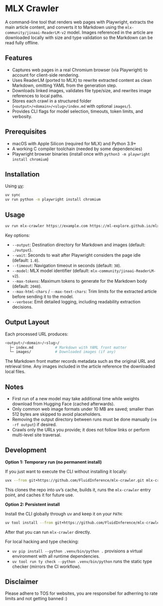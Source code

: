 # MLX Crawler

A command-line tool that renders web pages with Playwright, extracts the main article content, and converts it to Markdown using the `mlx-community/jinaai-ReaderLM-v2` model. Images referenced in the article are downloaded locally with size and type validation so the Markdown can be read fully offline.

## Features

- Captures web pages in a real Chromium browser (via Playwright) to account for client-side rendering.
- Uses ReaderLM (ported to MLX) to rewrite extracted content as clean Markdown, omitting YAML from the generation step.
- Downloads linked images, validates file type/size, and rewrites image references to local paths.
- Stores each crawl in a structured folder (`<output>/<domain>/<slug>/index.md` with optional `images/`).
- Provides CLI flags for model selection, timeouts, token limits, and verbosity.

## Prerequisites

- macOS with Apple Silicon (required for MLX) and Python 3.9+
- A working C compiler toolchain (needed by some dependencies)
- Playwright browser binaries (install once with `python3 -m playwright install chromium`)

## Installation

Using [uv](https://docs.astral.sh/uv/):

```bash
uv sync
uv run python -m playwright install chromium
```

## Usage

```bash
uv run mlx-crawler https://example.com https://ml-explore.github.io/mlx/build/html/index.html --verbose
```

Key options:

- `--output`: Destination directory for Markdown and images (default: `./output`).
- `--wait`: Seconds to wait after Playwright considers the page idle (default: `1.0`).
- `--timeout`: Navigation timeout in seconds (default: `30`).
- `--model`: MLX model identifier (default: `mlx-community/jinaai-ReaderLM-v2`).
- `--max-tokens`: Maximum tokens to generate for the Markdown body (default: `2048`).
- `--max-html-chars` / `--max-text-chars`: Trim limits for the extracted article before sending it to the model.
- `--verbose`: Emit detailed logging, including readability extraction decisions.

## Output Layout

Each processed URL produces:

```bash
<output>/<domain>/<slug>/
  ├─ index.md          # Markdown with YAML front matter
  └─ images/           # Downloaded images (if any)
```

The Markdown front matter records metadata such as the original URL and retrieval time. Any images included in the article reference the downloaded local files.

## Notes

- First run of a new model may take additional time while weights download from Hugging Face (cached afterwards).
- Only common web image formats under 10 MB are saved; smaller than 512 bytes are skipped to avoid placeholders.
- Removing the output directory between runs must be done manually (`rm -rf output`) if desired.
- Crawls only the URLs you provide; it does not follow links or perform multi-level site traversal.

## Development

**Option 1: Temporary run (no permanent install)**

If you just want to execute the CLI without installing it locally:

```bash
uvx --from git+https://github.com/FluidInference/mlx-crawler.git mlx-crawler --help
```

This clones the repo into uv’s cache, builds it, runs the `mlx-crawler` entry point, and caches it for future use.

**Option 2: Persistent install**

Install the CLI globally through uv and keep it on your `PATH`:

```bash
uv tool install --from git+https://github.com/FluidInference/mlx-crawler.git mlx-crawler
```

After that you can run `mlx-crawler` directly.

For local hacking and type checking:

- `uv pip install --python .venv/bin/python .` provisions a virtual environment with all runtime dependencies.
- `uv tool run ty check --python .venv/bin/python` runs the static type checker (mirrors the CI workflow).

## Disclaimer

Please adhere to TOS for websites, you are responsibel for adherring to rate limits and not getting banned :)
